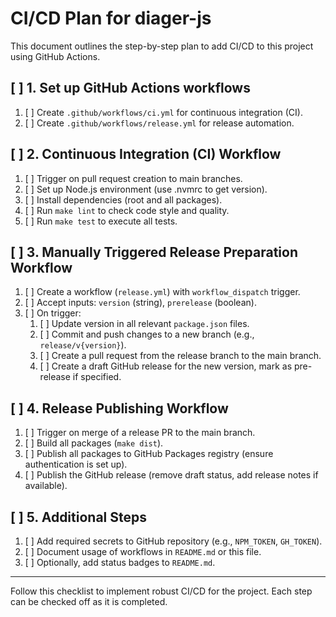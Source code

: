 # CI/CD Plan for diager-js

This document outlines the step-by-step plan to add CI/CD to this project using GitHub Actions.

## [ ] 1. Set up GitHub Actions workflows
1. [ ] Create `.github/workflows/ci.yml` for continuous integration (CI).
2. [ ] Create `.github/workflows/release.yml` for release automation.

## [ ] 2. Continuous Integration (CI) Workflow
1. [ ] Trigger on pull request creation to main branches.
2. [ ] Set up Node.js environment (use .nvmrc to get version).
3. [ ] Install dependencies (root and all packages).
4. [ ] Run `make lint` to check code style and quality.
5. [ ] Run `make test` to execute all tests.

## [ ] 3. Manually Triggered Release Preparation Workflow
1. [ ] Create a workflow (`release.yml`) with `workflow_dispatch` trigger.
2. [ ] Accept inputs: `version` (string), `prerelease` (boolean).
3. [ ] On trigger:
    1. [ ] Update version in all relevant `package.json` files.
    2. [ ] Commit and push changes to a new branch (e.g., `release/v{version}`).
    3. [ ] Create a pull request from the release branch to the main branch.
    4. [ ] Create a draft GitHub release for the new version, mark as pre-release if specified.

## [ ] 4. Release Publishing Workflow
1. [ ] Trigger on merge of a release PR to the main branch.
2. [ ] Build all packages (`make dist`).
3. [ ] Publish all packages to GitHub Packages registry (ensure authentication is set up).
4. [ ] Publish the GitHub release (remove draft status, add release notes if available).

## [ ] 5. Additional Steps
1. [ ] Add required secrets to GitHub repository (e.g., `NPM_TOKEN`, `GH_TOKEN`).
2. [ ] Document usage of workflows in `README.md` or this file.
3. [ ] Optionally, add status badges to `README.md`.

---

Follow this checklist to implement robust CI/CD for the project. Each step can be checked off as it is completed.
